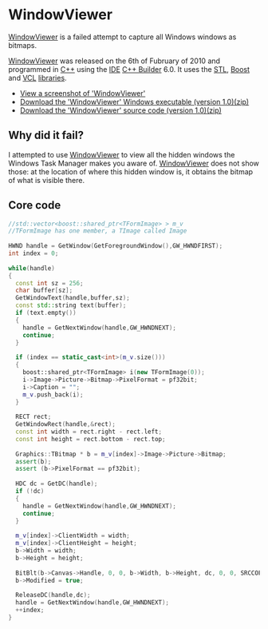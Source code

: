 # WindowViewer

[WindowViewer](ToolWindowViewer.htm) is a failed attempt to capture all
Windows windows as bitmaps.
 
[WindowViewer](ToolWindowViewer.htm) was released on the 6th of Fubruary
of 2010 and programmed in [C++](Cpp.htm) using the
[IDE](https://github.com/richelbilderbeek/cpp/blob/master/content/CppIde.md)
[C++
Builder](https://github.com/richelbilderbeek/cpp/blob/master/content/CppBuilder.md)
6.0. It uses the
[STL](https://github.com/richelbilderbeek/cpp/blob/master/content/CppStl.md),
[Boost](https://github.com/richelbilderbeek/cpp/blob/master/content/CppBoost.md)
and [VCL](CppVcl.htm)
[libraries](https://github.com/richelbilderbeek/cpp/blob/master/content/CppLibrary.md).

 * [View a screenshot of 'WindowViewer'](ToolWindowViewerScreenshot.PNG)
 * [Download the 'WindowViewer' Windows executable (version 1.0)(zip)](ToolWindowViewerExe.zip)
 * [Download the 'WindowViewer' source code (version 1.0)(zip)](ToolWindowViewerSource.zip)

Why did it fail?
----------------

I attempted to use [WindowViewer](ToolWindowViewer.htm) to view all the
hidden windows the Windows Task Manager makes you aware of.
[WindowViewer](ToolWindowViewer.htm) does not show those: at the
location of where this hidden window is, it obtains the bitmap of what
is visible there.

## Core code

```c++
//std::vector<boost::shared_ptr<TFormImage> > m_v
//TFormImage has one member, a TImage called Image
 
HWND handle = GetWindow(GetForegroundWindow(),GW_HWNDFIRST);
int index = 0;
 
while(handle)
{
  const int sz = 256;
  char buffer[sz];
  GetWindowText(handle,buffer,sz);
  const std::string text(buffer);
  if (text.empty())
  {
    handle = GetNextWindow(handle,GW_HWNDNEXT);
    continue;
  }
 
  if (index == static_cast<int>(m_v.size()))
  {
    boost::shared_ptr<TFormImage> i(new TFormImage(0));
    i->Image->Picture->Bitmap->PixelFormat = pf32bit;
    i->Caption = "";
    m_v.push_back(i);
  }
 
  RECT rect;
  GetWindowRect(handle,&rect);
  const int width = rect.right - rect.left;
  const int height = rect.bottom - rect.top;
 
  Graphics::TBitmap * b = m_v[index]->Image->Picture->Bitmap;
  assert(b);
  assert (b->PixelFormat == pf32bit);
 
  HDC dc = GetDC(handle);
  if (!dc)
  {
    handle = GetNextWindow(handle,GW_HWNDNEXT);
    continue;
  }
 
  m_v[index]->ClientWidth = width;
  m_v[index]->ClientHeight = height;
  b->Width = width;
  b->Height = height;
 
  BitBlt(b->Canvas->Handle, 0, 0, b->Width, b->Height, dc, 0, 0, SRCCOPY);
  b->Modified = true;
 
  ReleaseDC(handle,dc);
  handle = GetNextWindow(handle,GW_HWNDNEXT);
  ++index;
}
```
